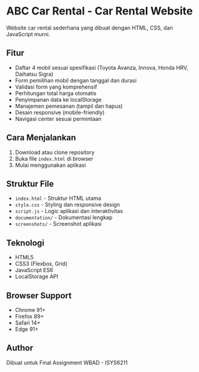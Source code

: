 # ABC Car Rental - Car Rental Website

Website car rental sederhana yang dibuat dengan HTML, CSS, dan JavaScript murni.

## Fitur

- Daftar 4 mobil sesuai spesifikasi (Toyota Avanza, Innova, Honda HRV, Daihatsu Sigra)
- Form pemilihan mobil dengan tanggal dan durasi
- Validasi form yang komprehensif
- Perhitungan total harga otomatis
- Penyimpanan data ke localStorage
- Manajemen pemesanan (tampil dan hapus)
- Desain responsive (mobile-friendly)
- Navigasi center sesuai permintaan

## Cara Menjalankan

1. Download atau clone repository
2. Buka file `index.html` di browser
3. Mulai menggunakan aplikasi

## Struktur File

- `index.html` - Struktur HTML utama
- `style.css` - Styling dan responsive design
- `script.js` - Logic aplikasi dan interaktivitas
- `documentation/` - Dokumentasi lengkap
- `screenshots/` - Screenshot aplikasi

## Teknologi

- HTML5
- CSS3 (Flexbox, Grid)
- JavaScript ES6
- LocalStorage API

## Browser Support

- Chrome 91+
- Firefox 89+
- Safari 14+
- Edge 91+

## Author

Dibuat untuk Final Assignment WBAD - ISYS6211
